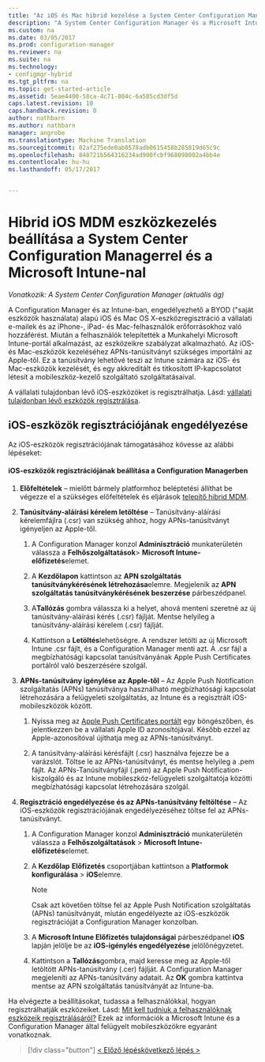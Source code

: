 ```yaml
---
title: "Az iOS és Mac hibrid kezelése a System Center Configuration Manager és a Microsoft Intune |} Microsoft Docs"
description: "A System Center Configuration Manager és a Microsoft Intune iOS-eszközök kezelésének beállítása."
ms.custom: na
ms.date: 03/05/2017
ms.prod: configuration-manager
ms.reviewer: na
ms.suite: na
ms.technology:
- configmgr-hybrid
ms.tgt_pltfrm: na
ms.topic: get-started-article
ms.assetid: 5eae4400-58ca-4c71-804c-6a585cd3df5d
caps.latest.revision: 10
caps.handback.revision: 0
author: nathbarn
ms.author: nathbarn
manager: angrobe
ms.translationtype: Machine Translation
ms.sourcegitcommit: 02af275ede0ab8578adb0615458b285819d65c9c
ms.openlocfilehash: 848721b564316234ad900fcbf968098002a4bb4e
ms.contentlocale: hu-hu
ms.lasthandoff: 05/17/2017


---
```

# <a name="set-up-ios-hybrid-device-management-with-system-center-configuration-manager-and-microsoft-intune"></a>Hibrid iOS MDM eszközkezelés beállítása a System Center Configuration Managerrel és a Microsoft Intune-nal

*Vonatkozik: A System Center Configuration Manager (aktuális ág)*

A Configuration Manager és az Intune-ban, engedélyezhető a BYOD ("saját eszközök használata) alapú iOS és Mac OS X-eszközregisztráció a vállalati e-mailek és az iPhone-, iPad- és Mac-felhasználók erőforrásokhoz való hozzáférést. Miután a felhasználók telepítették a Munkahelyi Microsoft Intune-portál alkalmazást, az eszközeikre szabályzat alkalmazható. Az iOS-és Mac-eszközök kezeléséhez APNs-tanúsítványt szükséges importálni az Apple-től. Ez a tanúsítvány lehetővé teszi az Intune számára az iOS- és Mac-eszközök kezelését, és egy akkreditált és titkosított IP-kapcsolatot létesít a mobileszköz-kezelő szolgáltató szolgáltatásaival.  

 A vállalati tulajdonban lévő iOS-eszközöket is regisztrálhatja.  Lásd: [vállalati tulajdonban lévő eszközök regisztrálása](enroll-company-owned-devices.md).  

## <a name="enable-ios-device-enrollment"></a>iOS-eszközök regisztrációjának engedélyezése  
 Az iOS-eszközök regisztrációjának támogatásához kövesse az alábbi lépéseket:  

#### <a name="set-up-ios-device-enrollment-in-configuration-manager"></a>iOS-eszközök regisztrációjának beállítása a Configuration Managerben  

1.  **Előfeltételek** – mielőtt bármely platformhoz beléptetési állíthat be végezze el a szükséges előfeltételek és eljárások [telepítő hibrid MDM](setup-hybrid-mdm.md).    

2.  **Tanúsítvány-aláírási kérelem letöltése** – Tanúsítvány-aláírási kérelemfájlra (.csr) van szükség ahhoz, hogy APNs-tanúsítványt igényeljen az Apple-től.  

    1.  A Configuration Manager konzol **Adminisztráció** munkaterületén válassza a **Felhőszolgáltatások**> **Microsoft Intune-előfizetés**elemet.  

    2.  A **Kezdőlapon** kattintson az **APN szolgáltatás tanúsítványkérésének létrehozása**elemre. Megjelenik az **APN szolgáltatás tanúsítványkérésének beszerzése** párbeszédpanel.  

    3.  A**Tallózás** gombra válassza ki a helyet, ahová menteni szeretné az új tanúsítvány-aláírási kérés (.csr) fájlját. Mentse helyileg a tanúsítvány-aláírási kérelem (.csr) fájlját.  

    4.  Kattintson a **Letöltés**lehetőségre. A rendszer letölti az új Microsoft Intune .csr fájlt, és a Configuration Manager menti azt. A .csr fájl a megbízhatósági kapcsolat tanúsítványának Apple Push Certificates portálról való beszerzésére szolgál.  

3.  **APNs-tanúsítvány igénylése az Apple-től** – Az Apple Push Notification szolgáltatás (APNs) tanúsítványa használható megbízhatósági kapcsolat létrehozására a felügyeleti szolgáltatás, az Intune és a regisztrált iOS-mobileszközök között.  

    1.  Nyissa meg az [Apple Push Certificates portált](http://go.microsoft.com/fwlink/?LinkId=269844) egy böngészőben, és jelentkezzen be a vállalati Apple ID azonosítójával. Később ezzel az Apple-azonosítóval újíthatja meg az APNs-tanúsítványt.  

    2.  A tanúsítvány-aláírási kérésfájlt (.csr) használva fejezze be a varázslót. Töltse le az APNs-tanúsítványt, és mentse helyileg a .pem fájlt. Az APNs-Tanúsítványfájl (.pem) az Apple Push Notification-kiszolgáló és az Intune mobileszköz-felügyeleti szolgáltatója közötti megbízhatósági kapcsolat létrehozására szolgál.  

4.  **Regisztráció engedélyezése és az APNs-tanúsítvány feltöltése** – Az iOS-eszközök regisztrációjának engedélyezéséhez töltse fel az APNs-tanúsítványt.  

    1.  A Configuration Manager konzol **Adminisztráció** munkaterületén válassza a **Felhőszolgáltatások** > **Microsoft Intune-előfizetés**elemet.  

    2.  A **Kezdőlap** **Előfizetés** csoportjában kattintson a **Platformok konfigurálása** > **iOS**elemre.  

        > [!NOTE]  
        >  Csak azt követően töltse fel az Apple Push Notification szolgáltatás (APNs) tanúsítványát, miután engedélyezte az iOS-eszközök regisztrációját a Configuration Manager konzolban.  

    3.  A **Microsoft Intune Előfizetés tulajdonságai** párbeszédpanel **iOS** lapján jelölje be az **iOS-igénylés engedélyezése** jelölőnégyzetet.  

    4.  Kattintson a **Tallózás**gombra, majd keresse meg az Apple-től letöltött APNs-tanúsítvány (.cer) fájlját. A Configuration Manager megjeleníti az APNs-tanúsítvány adatait. Az **OK** gombra kattintva mentse az APN szolgáltatás tanúsítványát az Intune-ba.  

 Ha elvégezte a beállításokat, tudassa a felhasználókkal, hogyan regisztrálhatják eszközeiket. Lásd: [Mit kell tudniuk a felhasználóknak eszközeik regisztrálásáról?](https://docs.microsoft.com/intune/deploy-use/what-to-tell-your-end-users-about-using-microsoft-intune) Ezek az információk a Microsoft Intune és a Configuration Manager által felügyelt mobileszközökre egyaránt vonatkoznak.

> [!div class="button"]
[< Előző lépés](create-service-connection-point.md)[következő lépés >  ](set-up-additional-management.md)

